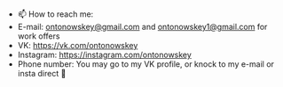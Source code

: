 - 📫 How to reach me:
- E-mail: ontonowskey@gmail.com and ontonowskey1@gmail.com for work offers
- VK: https://vk.com/ontonowskey
- Instagram: https://instagram.com/ontonowskey
- Phone number: You may go to my VK profile, or knock to my e-mail or insta direct 👀

